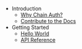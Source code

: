 * Introduction
  * [Why Chain Auth?](README.md)
  * [Contribute to the Docs](intro/contribute.md)
* Getting Started
  * [Hello World](get-started/README.md)
  * [API Reference](get-started/api.md)
